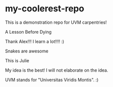 # my-coolerest-repo

This is a demonstration repo for UVM carpentries!

A Lesson Before Dying

Thank Alex!!! I learn a lot!!!! :)

Snakes are awesome

This is Julie

My idea is the best! I will not elaborate on the idea.

UVM stands for "Universitas Viridis Montis". :) 
